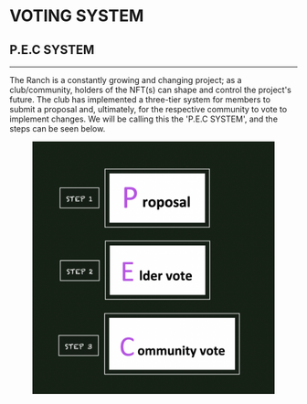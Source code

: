 # VOTING SYSTEM

## **P.E.C SYSTEM**

****

The Ranch is a constantly growing and changing project; as a club/community, holders of the NFT(s) can shape and control the project's future. The club has implemented a three-tier system for members to submit a proposal and, ultimately, for the respective community to vote to implement changes. We will be calling this the 'P.E.C SYSTEM', and the steps can be seen below.

<figure><img src="../../../../.gitbook/assets/image (2).png" alt=""><figcaption></figcaption></figure>
